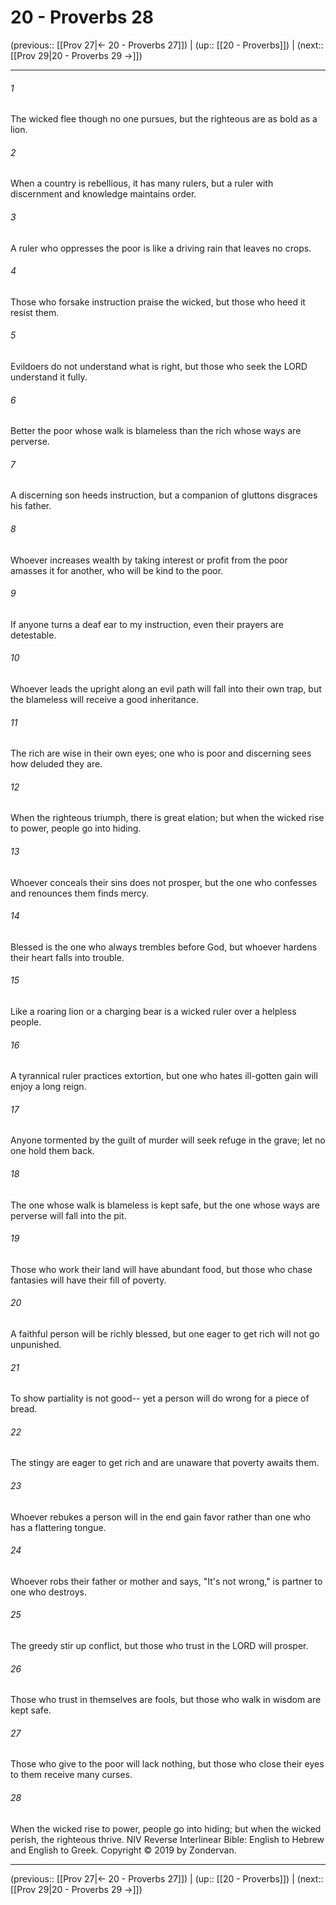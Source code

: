 # 20 - Proverbs 28

(previous:: [[Prov 27|← 20 - Proverbs 27]]) | (up:: [[20 - Proverbs]]) | (next:: [[Prov 29|20 - Proverbs 29 →]])

***


###### 1 
The wicked flee though no one pursues, but the righteous are as bold as a lion. 

###### 2 
When a country is rebellious, it has many rulers, but a ruler with discernment and knowledge maintains order. 

###### 3 
A ruler who oppresses the poor is like a driving rain that leaves no crops. 

###### 4 
Those who forsake instruction praise the wicked, but those who heed it resist them. 

###### 5 
Evildoers do not understand what is right, but those who seek the LORD understand it fully. 

###### 6 
Better the poor whose walk is blameless than the rich whose ways are perverse. 

###### 7 
A discerning son heeds instruction, but a companion of gluttons disgraces his father. 

###### 8 
Whoever increases wealth by taking interest or profit from the poor amasses it for another, who will be kind to the poor. 

###### 9 
If anyone turns a deaf ear to my instruction, even their prayers are detestable. 

###### 10 
Whoever leads the upright along an evil path will fall into their own trap, but the blameless will receive a good inheritance. 

###### 11 
The rich are wise in their own eyes; one who is poor and discerning sees how deluded they are. 

###### 12 
When the righteous triumph, there is great elation; but when the wicked rise to power, people go into hiding. 

###### 13 
Whoever conceals their sins does not prosper, but the one who confesses and renounces them finds mercy. 

###### 14 
Blessed is the one who always trembles before God, but whoever hardens their heart falls into trouble. 

###### 15 
Like a roaring lion or a charging bear is a wicked ruler over a helpless people. 

###### 16 
A tyrannical ruler practices extortion, but one who hates ill-gotten gain will enjoy a long reign. 

###### 17 
Anyone tormented by the guilt of murder will seek refuge in the grave; let no one hold them back. 

###### 18 
The one whose walk is blameless is kept safe, but the one whose ways are perverse will fall into the pit. 

###### 19 
Those who work their land will have abundant food, but those who chase fantasies will have their fill of poverty. 

###### 20 
A faithful person will be richly blessed, but one eager to get rich will not go unpunished. 

###### 21 
To show partiality is not good-- yet a person will do wrong for a piece of bread. 

###### 22 
The stingy are eager to get rich and are unaware that poverty awaits them. 

###### 23 
Whoever rebukes a person will in the end gain favor rather than one who has a flattering tongue. 

###### 24 
Whoever robs their father or mother and says, "It's not wrong," is partner to one who destroys. 

###### 25 
The greedy stir up conflict, but those who trust in the LORD will prosper. 

###### 26 
Those who trust in themselves are fools, but those who walk in wisdom are kept safe. 

###### 27 
Those who give to the poor will lack nothing, but those who close their eyes to them receive many curses. 

###### 28 
When the wicked rise to power, people go into hiding; but when the wicked perish, the righteous thrive. NIV Reverse Interlinear Bible: English to Hebrew and English to Greek. Copyright © 2019 by Zondervan.

***

(previous:: [[Prov 27|← 20 - Proverbs 27]]) | (up:: [[20 - Proverbs]]) | (next:: [[Prov 29|20 - Proverbs 29 →]])
